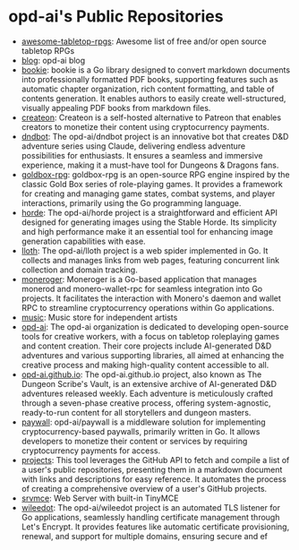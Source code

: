 # opd-ai's Public Repositories

- [awesome-tabletop-rpgs](https://github.com/opd-ai/awesome-tabletop-rpgs): Awesome list of free and/or open source tabletop RPGs
- [blog](https://github.com/opd-ai/blog): opd-ai blog
- [bookie](https://github.com/opd-ai/bookie): bookie is a Go library designed to convert markdown documents into professionally formatted PDF books, supporting features such as automatic chapter organization, rich content formatting, and table of contents generation. It enables authors to easily create well-structured, visually appealing PDF books from markdown files.
- [createon](https://github.com/opd-ai/createon): Createon is a self-hosted alternative to Patreon that enables creators to monetize their content using cryptocurrency payments.
- [dndbot](https://github.com/opd-ai/dndbot): The opd-ai/dndbot project is an innovative bot that creates D&D adventure series using Claude, delivering endless adventure possibilities for enthusiasts. It ensures a seamless and immersive experience, making it a must-have tool for Dungeons & Dragons fans.
- [goldbox-rpg](https://github.com/opd-ai/goldbox-rpg): goldbox-rpg is an open-source RPG engine inspired by the classic Gold Box series of role-playing games. It provides a framework for creating and managing game states, combat systems, and player interactions, primarily using the Go programming language.
- [horde](https://github.com/opd-ai/horde): The opd-ai/horde project is a straightforward and efficient API designed for generating images using the Stable Horde. Its simplicity and high performance make it an essential tool for enhancing image generation capabilities with ease.
- [lloth](https://github.com/opd-ai/lloth): The opd-ai/lloth project is a web spider implemented in Go. It collects and manages links from web pages, featuring concurrent link collection and domain tracking.
- [moneroger](https://github.com/opd-ai/moneroger): Moneroger is a Go-based application that manages monerod and monero-wallet-rpc for seamless integration into Go projects. It facilitates the interaction with Monero's daemon and wallet RPC to streamline cryptocurrency operations within Go applications.
- [music](https://github.com/opd-ai/music): Music store for independent artists
- [opd-ai](https://github.com/opd-ai/opd-ai): The opd-ai organization is dedicated to developing open-source tools for creative workers, with a focus on tabletop roleplaying games and content creation. Their core projects include AI-generated D&D adventures and various supporting libraries, all aimed at enhancing the creative process and making high-quality content accessible to all.
- [opd-ai.github.io](https://github.com/opd-ai/opd-ai.github.io): The opd-ai.github.io project, also known as The Dungeon Scribe's Vault, is an extensive archive of AI-generated D&D adventures released weekly. Each adventure is meticulously crafted through a seven-phase creative process, offering system-agnostic, ready-to-run content for all storytellers and dungeon masters.
- [paywall](https://github.com/opd-ai/paywall): opd-ai/paywall is a middleware solution for implementing cryptocurrency-based paywalls, primarily written in Go. It allows developers to monetize their content or services by requiring cryptocurrency payments for access.
- [projects](https://github.com/opd-ai/projects): This tool leverages the GitHub API to fetch and compile a list of a user's public repositories, presenting them in a markdown document with links and descriptions for easy reference. It automates the process of creating a comprehensive overview of a user's GitHub projects.
- [srvmce](https://github.com/opd-ai/srvmce): Web Server with built-in TinyMCE
- [wileedot](https://github.com/opd-ai/wileedot): The opd-ai/wileedot project is an automated TLS listener for Go applications, seamlessly handling certificate management through Let's Encrypt. It provides features like automatic certificate provisioning, renewal, and support for multiple domains, ensuring secure and ef
